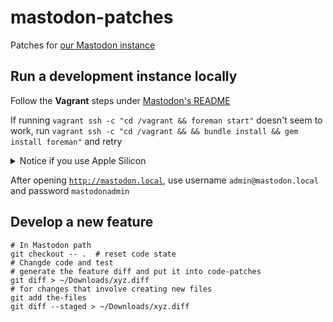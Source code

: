 # mastodon-patches

Patches for [our Mastodon instance](mastodon.ktachibana.party)

## Run a development instance locally

Follow the **Vagrant** steps under [Mastodon's README](https://github.com/mastodon/mastodon#deployment)

If running `vagrant ssh -c "cd /vagrant && foreman start"` doesn't seem to work, run `vagrant ssh -c "cd /vagrant && && bundle install && gem install foreman"` and retry

<details>
  <summary>Notice if you use Apple Silicon</summary>

  Remember to apply the `vagrant-aarch64.diff` file to your local Mastodon repo before doing any Vagrant steps

  `PWD=$(pwd) && cd path/to/your/local/mastodon/repo && git apply $PWD/vagrant-aarch64.diff`

</details>

After opening [`http://mastodon.local`](http://mastodon.local), use username `admin@mastodon.local` and password `mastodonadmin`

## Develop a new feature
```
# In Mastodon path
git checkout -- .  # reset code state
# Changde code and test
# generate the feature diff and put it into code-patches
git diff > ~/Downloads/xyz.diff
# for changes that involve creating new files
git add the-files
git diff --staged > ~/Downloads/xyz.diff
```
